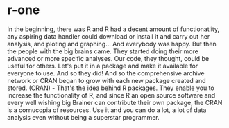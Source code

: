 # r-one
In the beginning, there was R and R had a decent amount of functionatlity, any aspiring data handler could download or install it and carry out her analysis, and ploting and graphing... And everybody was happy. But then the people with the big brains came. They started doing their more advanced or more specific analyses. Our code, they thought, could be useful for others. Let's put it in a package and make it available for everyone to use. And so they did! And so the comprehensive archive network or CRAN began to grow with each new package created and stored. (CRAN) - That's the idea behind R packages. They enable you to increase the functionality of R, and since R an open source software and every well wishing big Brainer can contribute their own package, the CRAN is a cornucopia of resources. Use it and you can do a lot, a lot of data analysis even without being a superstar programmer.
